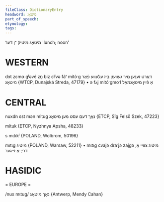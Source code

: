 ```yaml
---
fileClass: DictionaryEntry
headword: מיטאָג
part_of_speech: 
etymology: 
tags: 
---
```

מיטאָג
מיטיק
־ן
דער
'lunch; noon'

WESTERN
========

dɔt zɛmα gʲəvéˑzn̩ biz ɛlʲvə fáʳ mitòˑg דאָרט זענען מיר געוועזן ביז עלעווע פֿאַר מיטאָג {WTCP, Dunajská Streda, 47179}
	•	ə fⲁj mitóˑgmoˑl אַ פֿײַן מיטאָגמאָל

CENTRAL
========

nuxdn ɛst mən mitug נאָך דעם עסט מען מיטאָג {ETCP, Sîg Felső Szek, 47223}

mɩ́tuk {ETCP, Nyzhnya Apsha, 48233}

s mɩtɩkʲ {POLAND, Wolbrom, 50196}

mɩtɩg מיטיג {POLAND, Warsaw, 52211}
	•	mɩtɩg cvajə draˑjə zajgə מיטיג צוויי אַ, דרײַ אַ זייגער

HASIDIC
=======
= EUROPE = 

/nux mɩtug/ נאָך מיטאָג {Antwerp, Mendy Cahan}

